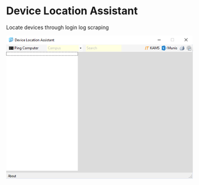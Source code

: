 # Device Location Assistant
 Locate devices through login log scraping 

![alt text](https://github.com/christian45410/Device-Location-Assistant/blob/main/screenshot.png)
